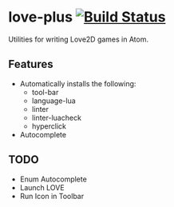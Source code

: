 # love-plus [![Build Status](https://travis-ci.org/rameshvarun/love-plus.svg)](https://travis-ci.org/rameshvarun/love-plus)
Utilities for writing Love2D games in Atom.

## Features
- Automatically installs the following:
  - tool-bar
  - language-lua
  - linter
  - linter-luacheck
  - hyperclick
- Autocomplete

## TODO
- Enum Autocomplete
- Launch LOVE
- Run Icon in Toolbar
